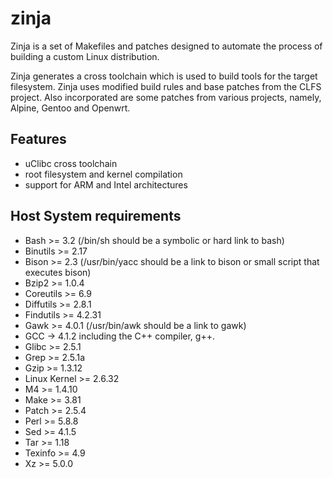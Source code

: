 zinja
=====

Zinja is a set of Makefiles and patches designed to automate the process of 
building a custom Linux distribution. 

Zinja generates a cross toolchain which is used to build tools for the target 
filesystem. Zinja uses modified build rules and base patches from the CLFS 
project. Also incorporated are some patches from various projects, namely, 
Alpine, Gentoo and Openwrt.

Features
--------
- uClibc cross toolchain 
- root filesystem and kernel compilation
- support for ARM and Intel architectures

Host System requirements
------------------------
- Bash >= 3.2 
  (/bin/sh should be a symbolic or hard link to bash)
- Binutils >= 2.17
- Bison >= 2.3 
  (/usr/bin/yacc should be a link to bison or small script that executes bison)
- Bzip2 >= 1.0.4
- Coreutils >= 6.9
- Diffutils >= 2.8.1
- Findutils >= 4.2.31
- Gawk >= 4.0.1 
  (/usr/bin/awk should be a link to gawk)
- GCC -> 4.1.2 including the C++ compiler, g++.
- Glibc >= 2.5.1
- Grep >= 2.5.1a
- Gzip >= 1.3.12
- Linux Kernel >= 2.6.32
- M4 >= 1.4.10
- Make >= 3.81
- Patch >= 2.5.4
- Perl >= 5.8.8
- Sed >= 4.1.5
- Tar >= 1.18
- Texinfo >= 4.9
- Xz >= 5.0.0


